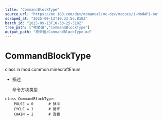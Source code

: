 ```yaml
---
title: "CommandBlockType"
source_url: "https://mc.163.com/dev/mcmanual/mc-dev/mcdocs/1-ModAPI-beta/%E6%9E%9A%E4%B8%BE%E5%80%BC/CommandBlockType.html?catalog=1"
scraped_at: "2025-09-13T10:33:56.810Z"
batch_id: "2025-09-13T10-33-25-510Z"
tree_path: ["枚举值","CommandBlockType"]
output_path: "枚举值/CommandBlockType.md"
---
```


#  CommandBlockType

class in mod.common.minecraftEnum

*   描述
    
    命令方块类型
    

```
class CommandBlockType:
	PULSE = 0  		# 脉冲
	CYCLE = 1  		# 循环
	CHAIN = 2  		# 连锁


```